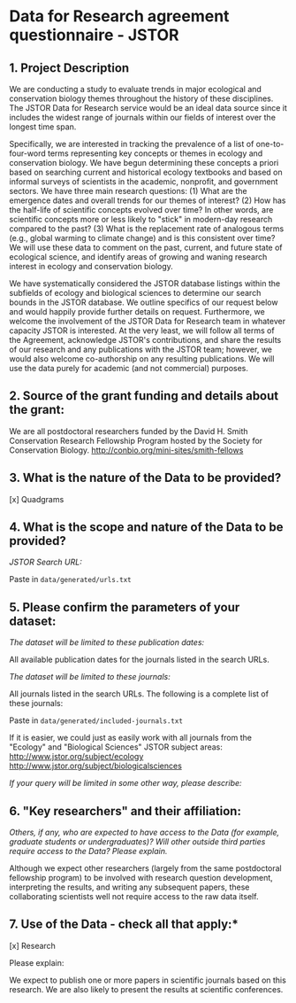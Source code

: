 # Data for Research agreement questionnaire - JSTOR

## 1. Project Description
 
We are conducting a study to evaluate trends in major ecological and conservation biology themes throughout the history of these disciplines. The JSTOR Data for Research service would be an ideal data source since it includes the widest range of journals within our fields of interest over the longest time span.

Specifically, we are interested in tracking the prevalence of a list of one-to-four-word terms representing key concepts or themes in ecology and conservation biology. We have begun determining these concepts a priori based on searching current and historical ecology textbooks and based on informal surveys of scientists in the academic, nonprofit, and government sectors. We have three main research questions: (1) What are the emergence dates and overall trends for our themes of interest? (2) How has the half-life of scientific concepts evolved over time? In other words, are scientific concepts more or less likely to "stick" in modern-day research compared to the past? (3) What is the replacement rate of analogous terms (e.g., global warming to climate change) and is this consistent over time? We will use these data to comment on the past, current, and future state of ecological science, and identify areas of growing and waning research interest in ecology and conservation biology.
 
We have systematically considered the JSTOR database listings within the subfields of ecology and biological sciences to determine our search bounds in the JSTOR database. We outline specifics of our request below and would happily provide further details on request. Furthermore, we welcome the involvement of the JSTOR Data for Research team in whatever capacity JSTOR is interested. At the very least, we will follow all terms of the Agreement, acknowledge JSTOR's contributions, and share the results of our research and any publications with the JSTOR team; however, we would also welcome co-authorship on any resulting publications. We will use the data purely for academic (and not commercial) purposes.

## 2. Source of the grant funding and details about the grant:

We are all postdoctoral researchers funded by the David H. Smith Conservation Research Fellowship Program hosted by the Society for Conservation Biology. http://conbio.org/mini-sites/smith-fellows

## 3. What is the nature of the Data to be provided?  

[x] Quadgrams

## 4. What is the scope and nature of the Data to be provided?  

*JSTOR Search URL:*

Paste in `data/generated/urls.txt`

## 5. Please confirm the parameters of your dataset:

*The dataset will be limited to these publication dates:*

All available publication dates for the journals listed in the search URLs.

*The dataset will be limited to these journals:*

All journals listed in the search URLs. The following is a complete list of these journals:

Paste in `data/generated/included-journals.txt`

If it is easier, we could just as easily work with all journals from the "Ecology" and "Biological Sciences" JSTOR subject areas:
http://www.jstor.org/subject/ecology
http://www.jstor.org/subject/biologicalsciences

*If your query will be limited in some other way, please describe:*


## 6. "Key researchers" and their affiliation:

*Others, if any, who are expected to have access to the Data (for example,
graduate students or undergraduates)? Will other outside third parties require
access to the Data? Please explain.*

Although we expect other researchers (largely from the same postdoctoral fellowship program) to be involved with research question development, interpreting the results, and writing any subsequent papers, these collaborating scientists well not require access to the raw data itself. 

## 7. Use of the Data - check all that apply:*
[x] Research

Please explain:

We expect to publish one or more papers in scientific journals based on this research. We are also likely to present the results at scientific conferences. 
